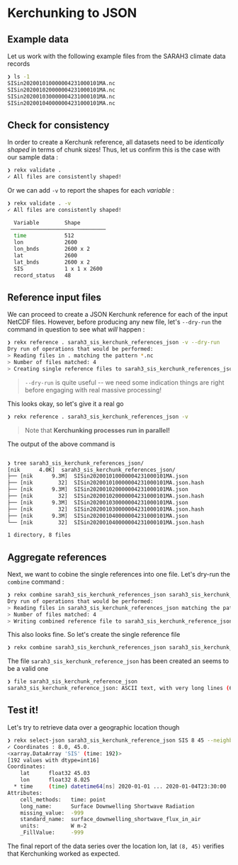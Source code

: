 # Kerchunking to JSON

## Example data

Let us work with the following example files
from the SARAH3 climate data records 

``` bash
❯ ls -1
SISin202001010000004231000101MA.nc
SISin202001020000004231000101MA.nc
SISin202001030000004231000101MA.nc
SISin202001040000004231000101MA.nc
```

## Check for consistency

In order to create a Kerchunk reference,
all datasets need to be _identically shaped_ in terms of chunk sizes!
Thus, let us confirm this is the case with our sample data :

``` bash
❯ rekx validate .
✓ All files are consistently shaped!
```

Or we can add `-v` to report the shapes for each _variable_ :

``` bash
❯ rekx validate . -v
✓ All files are consistently shaped!

  Variable        Shape
 ──────────────────────────────
  time            512
  lon             2600
  lon_bnds        2600 x 2
  lat             2600
  lat_bnds        2600 x 2
  SIS             1 x 1 x 2600
  record_status   48
```

## Reference input files

We can proceed to create a JSON Kerchunk reference
for each of the input NetCDF files. 
However,
before producing any new file,
let's `--dry-run` the command in question
to see what _will_ happen :

``` bash
❯ rekx reference . sarah3_sis_kerchunk_references_json -v --dry-run
Dry run of operations that would be performed:
> Reading files in . matching the pattern *.nc
> Number of files matched: 4
> Creating single reference files to sarah3_sis_kerchunk_references_json
```

> `--dry-run` is quite useful -- we need some indication things are right
> before engaging with real massive processing!

This looks okay, so let's give it a real go 

``` bash
❯ rekx reference . sarah3_sis_kerchunk_references_json -v
```

> Note that **Kerchunking processes run in parallel!**

The output of the above command is 

``` bash

❯ tree sarah3_sis_kerchunk_references_json/
[nik      4.0K]  sarah3_sis_kerchunk_references_json/
├── [nik      9.3M]  SISin202001010000004231000101MA.json
├── [nik        32]  SISin202001010000004231000101MA.json.hash
├── [nik      9.3M]  SISin202001020000004231000101MA.json
├── [nik        32]  SISin202001020000004231000101MA.json.hash
├── [nik      9.3M]  SISin202001030000004231000101MA.json
├── [nik        32]  SISin202001030000004231000101MA.json.hash
├── [nik      9.3M]  SISin202001040000004231000101MA.json
└── [nik        32]  SISin202001040000004231000101MA.json.hash

1 directory, 8 files
```

## Aggregate references

Next,
we want to cobine the single references into one file.
Let's dry-run the `combine` command :

``` bash
❯ rekx combine sarah3_sis_kerchunk_references_json sarah3_sis_kerchunk_reference_json --dry-run
Dry run of operations that would be performed:
> Reading files in sarah3_sis_kerchunk_references_json matching the pattern *.json
> Number of files matched: 4
> Writing combined reference file to sarah3_sis_kerchunk_reference_json
```

This also looks fine. So let's create the single reference file

``` bash
❯ rekx combine sarah3_sis_kerchunk_references_json sarah3_sis_kerchunk_reference_json -v
```

The file `sarah3_sis_kerchunk_reference_json` has been created an seems to be a
valid one

``` bash
❯ file sarah3_sis_kerchunk_reference_json
sarah3_sis_kerchunk_reference_json: ASCII text, with very long lines (65536), with no line terminators
```

## Test it!

Let's try to retrieve data over a geographic location though

``` bash
❯ rekx select-json sarah3_sis_kerchunk_reference_json SIS 8 45 --neighbor-lookup nearest -v
✓ Coordinates : 8.0, 45.0.
<xarray.DataArray 'SIS' (time: 192)>
[192 values with dtype=int16]
Coordinates:
    lat      float32 45.03
    lon      float32 8.025
  * time     (time) datetime64[ns] 2020-01-01 ... 2020-01-04T23:30:00
Attributes:
    cell_methods:   time: point
    long_name:      Surface Downwelling Shortwave Radiation
    missing_value:  -999
    standard_name:  surface_downwelling_shortwave_flux_in_air
    units:          W m-2
    _FillValue:     -999
```

The final report of the data series over the location lon, lat `(8, 45)`
verifies that Kerchunking worked as expected.
